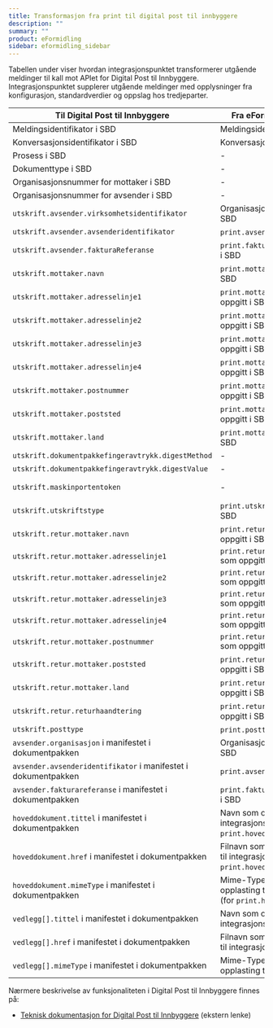```yaml
---
title: Transformasjon fra print til digital post til innbyggere
description: ""
summary: ""
product: eFormidling
sidebar: eformidling_sidebar
---
```


Tabellen under viser hvordan integrasjonspunktet transformerer utgående meldinger til kall mot APIet for Digital Post
til Innbyggere. Integrasjonspunktet supplerer utgående meldinger med opplysninger fra konfigurasjon, standardverdier og
oppslag hos tredjeparter.

| Til Digital Post til Innbyggere                                  | Fra eFormidling `print` melding                                                            | Fra konfigurasjon      | Fra standardverdi |
| ---------------------------------------------------------------- | ------------------------------------------------------------------------------------------ | ---------------------- | ----------------- |
| Meldingsidentifikator i SBD                                      | Meldingsidentifikator i SBD                                                                | -                      | - |
| Konversasjonsidentifikator i SBD                                 | Konversasjonsidentifikator i SBD                                                           | -                      | - |
| Prosess i SBD                                                    | -                                                                                          | -                      | `urn:fdc:digdir.no:2020:profile:egovernment:innbyggerpost:utskrift:ver1.0` |
| Dokumenttype i SBD                                               | -                                                                                          | -                      | `urn:fdc:digdir.no:2020:innbyggerpost:xsd::innbyggerpost##urn:fdc:digdir.no:2020:innbyggerpost:schema:utskrift::1.0` |
| Organisasjonsnummer for mottaker i SBD                           | -                                                                                          | -                      | Postkassens organisasjonsnummer hentes fra KRR gitt mottakers fødselsnummer |
| Organisasjonsnummer for avsender i SBD                           | -                                                                                          | `difi.move.org.number` | - |
| `utskrift.avsender.virksomhetsidentifikator`                     | Organisasjonsnummer for avsender i SBD                                                     | `difi.move.org.number` | - |
| `utskrift.avsender.avsenderidentifikator`                        | `print.avsenderId` som oppgitt i SBD                                                       | -                      | - |
| `utskrift.avsender.fakturaReferanse`                             | `print.fakturaReferanse` som oppgitt i SBD                                                 | -                      | - |
| `utskrift.mottaker.navn`                                         | `print.mottaker.navn` som oppgitt i SBD                                                    | -                      | Hentes fra Folkeregisteret gitt mottakers fødselsnummer |
| `utskrift.mottaker.adresselinje1`                                | `print.mottaker.adresselinje1` som oppgitt i SBD                                           | -                      | Hentes fra Folkeregisteret gitt mottakers fødselsnummer |
| `utskrift.mottaker.adresselinje2`                                | `print.mottaker.adresselinje2` som oppgitt i SBD                                           | -                      | Hentes fra Folkeregisteret gitt mottakers fødselsnummer |
| `utskrift.mottaker.adresselinje3`                                | `print.mottaker.adresselinje3` som oppgitt i SBD                                           | -                      | Hentes fra Folkeregisteret gitt mottakers fødselsnummer |
| `utskrift.mottaker.adresselinje4`                                | `print.mottaker.adresselinje4` som oppgitt i SBD                                           | -                      | Hentes fra Folkeregisteret gitt mottakers fødselsnummer |
| `utskrift.mottaker.postnummer`                                   | `print.mottaker.postnummer` som oppgitt i SBD                                              | -                      | Hentes fra Folkeregisteret gitt mottakers fødselsnummer |
| `utskrift.mottaker.poststed`                                     | `print.mottaker.poststed` som oppgitt i SBD                                                | -                      | Hentes fra Folkeregisteret gitt mottakers fødselsnummer |
| `utskrift.mottaker.land`                                         | `print.mottaker.land` som oppgitt i SBD                                                    | -                      | Hentes fra Folkeregisteret gitt mottakers fødselsnummer |
| `utskrift.dokumentpakkefingeravtrykk.digestMethod`               | -                                                                                          | -                      | `http://www.w3.org/2001/04/xmlenc#sha256` |
| `utskrift.dokumentpakkefingeravtrykk.digestValue`                | -                                                                                          | -                      | Base64-enkodet SHA256 av dokumentpakken |
| `utskrift.maskinportentoken`                                     | -                                                                                          | -                      | Integrasjonspunktet bygger, signerer (med virksomhetssertifikatet konfigurert for integrasjonspunktet) og sender autorisasjonsforespørsel for avsenders organisasjonsnummer. Returnert autorisasjonstoken fra Maskinporten brukes. |
| `utskrift.utskriftstype`                                         | `print.utskriftsfarge` som oppgitt i SBD                                                   | -                      | `SORT_HVIT` |
| `utskrift.retur.mottaker.navn`                                   | `print.retur.mottaker.navn` som oppgitt i SBD                                              | -                      | Hentes fra Enhetsregisteret gitt avsenders organisasjonsummer |
| `utskrift.retur.mottaker.adresselinje1`                          | `print.retur.mottaker.adresselinje1` som oppgitt i SBD                                     | -                      | Hentes fra Enhetsregisteret gitt avsenders organisasjonsummer |
| `utskrift.retur.mottaker.adresselinje2`                          | `print.retur.mottaker.adresselinje2` som oppgitt i SBD                                     | -                      | Hentes fra Enhetsregisteret gitt avsenders organisasjonsummer |
| `utskrift.retur.mottaker.adresselinje3`                          | `print.retur.mottaker.adresselinje3` som oppgitt i SBD                                     | -                      | Hentes fra Enhetsregisteret gitt avsenders organisasjonsummer |
| `utskrift.retur.mottaker.adresselinje4`                          | `print.retur.mottaker.adresselinje4` som oppgitt i SBD                                     | -                      | Hentes fra Enhetsregisteret gitt avsenders organisasjonsummer |
| `utskrift.retur.mottaker.postnummer`                             | `print.retur.mottaker.postnummer` som oppgitt i SBD                                        | -                      | Hentes fra Enhetsregisteret gitt avsenders organisasjonsummer |
| `utskrift.retur.mottaker.poststed`                               | `print.retur.mottaker.poststed` som oppgitt i SBD                                          | -                      | Hentes fra Enhetsregisteret gitt avsenders organisasjonsummer |
| `utskrift.retur.mottaker.land`                                   | `print.retur.mottaker.land` som oppgitt i SBD                                              | -                      | Hentes fra Enhetsregisteret gitt avsenders organisasjonsummer |
| `utskrift.retur.returhaandtering`                                | `print.retur.returhaandtering` som oppgitt i SBD                                           | -                      | `DIREKTE_RETUR` |
| `utskrift.posttype`                                              | `print.posttype` som oppgitt i SBD                                                         | -                      | `B_OEKONOMI` |
| `avsender.organisasjon` i manifestet i dokumentpakken            | Organisasjonsnummer for avsender i SBD                                                     | `difi.move.org.number` | - |
| `avsender.avsenderidentifikator` i manifestet i dokumentpakken   | `print.avsenderId` som oppgitt i SBD                                                       | -                      | - |
| `avsender.fakturareferanse` i manifestet i dokumentpakken        | `print.fakturaReferanse` som oppgitt i SBD                                                 | -                      | - |
| `hoveddokument.tittel` i manifestet i dokumentpakken             | Navn som oppgitt ved opplasting til integrasjonspunktet (for `print.hoveddokument`)        | -                      | - |
| `hoveddokument.href` i manifestet i dokumentpakken               | Filnavn som oppgitt ved opplasting til integrasjonspunktet (for `print.hoveddokument`)     | -                      | - |
| `hoveddokument.mimeType` i manifestet i dokumentpakken           | Mime-Type som oppgitt ved opplasting til integrasjonspunktet (for `print.hoveddokument`)   | -                      | - |
| `vedlegg[].tittel` i manifestet i dokumentpakken                 | Navn som oppgitt ved opplasting til integrasjonspunktet                                    | -                      | - |
| `vedlegg[].href` i manifestet i dokumentpakken                   | Filnavn som oppgitt ved opplasting til integrasjonspunktet                                 | -                      | - |
| `vedlegg[].mimeType` i manifestet i dokumentpakken               | Mime-Type som oppgitt ved opplasting til integrasjonspunktet                               | -                      | - |

Nærmere beskrivelse av funksjonaliteten i Digital Post til Innbyggere finnes på:

- [Teknisk dokumentasjon for Digital Post til Innbyggere](/dpi_nyinfrastruktur) (ekstern lenke)
